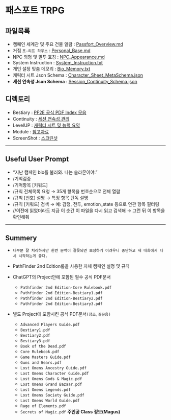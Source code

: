 # 패스포트 TRPG

## 파일목록
- 캠페인 세계관 및 주요 건물 일람 : [Passfort_Overview.md](https://github.com/darkbard81/Pathfinder-2e/blob/main/Passfort/Passfort_Overview.md)
- 거점 `포-리프 하우스` : [Personal_Base.md](https://github.com/darkbard81/Pathfinder-2e/blob/main/Passfort/Personal_Base.md)
- NPC 외형 및 말투 호칭 : [NPC_Appearance.md](https://github.com/darkbard81/Pathfinder-2e/blob/main/Passfort/NPC_Appearance.md)
- System Instruction : [System_Instruction.txt](https://github.com/darkbard81/Pathfinder-2e/blob/main/Passfort/System_Instruction.txt)
- 개인 설정 맞춤 메모리 : [Bio_Memory.txt](https://github.com/darkbard81/Pathfinder-2e/blob/main/Passfort/Bio_Memory.txt)
- 캐릭터 시트 Json Schema : [Character_Sheet_MetaSchema.json](https://github.com/darkbard81/Pathfinder-2e/blob/main/Passfort/Character_Sheet_MetaSchema.json)
- **세션 연속성 Json Schema** : [Session_Continuity_Schema.json](https://github.com/darkbard81/Pathfinder-2e/blob/main/Passfort/Continuity/Session_Continuity_Schema.json)

## 디렉토리
- Bestiary : [PF2E 공식 PDF Index 모음](https://github.com/darkbard81/Pathfinder-2e/tree/main/Passfort/Bestiary)
- Continuity : [세션 연속성 관리](https://github.com/darkbard81/Pathfinder-2e/tree/main/Passfort/Continuity)
- LevelUP : [캐릭터 시트 및 능력 요약](https://github.com/darkbard81/Pathfinder-2e/tree/main/Passfort/LevelUP)
- Module : [참고자료](https://github.com/darkbard81/Pathfinder-2e/tree/main/Passfort/Module)
- ScreenShot : [스크린샷](https://github.com/darkbard81/Pathfinder-2e/tree/main/Passfort/ScreenShot)

---

## Useful User Prompt

- “지난 캠페인 bio를 불러와. 나는 슬라몬이야.”
- /기억검증
- /기억항목 [키워드]
- /규칙 전체목록 요청 → 35개 항목을 번호순으로 전체 열람
- /규칙 [번호] 설명 → 특정 항목 단독 설명
- /규칙 [키워드] 검색 → 예: 감정, 전투, emotion_state 등으로 연관 항목 필터링
- //이전에 읽었더라도 지금 이 순간 이 파일을 다시 읽고 검색해
→ 그런 뒤 이 항목을 확인해줘

---
  
## Summery

- `대부분 잘 처리하지만 한번 문맥이 잘못되면 보정하기 어려우니 중단하고 새 대화에서 다시 시작하는게 좋다.`
- PathFinder 2nd Edition룰을 사용한 자체 캠페인 설정 및 규칙
- ChatGPT의 Project안에 포함된 필수 공식 PDF문서 
  - `Pathfinder 2nd Edition-Core Rulebook.pdf`
  - `Pathfinder 2nd Edition-Bestiary1.pdf`
  - `Pathfinder 2nd Edition-Bestiary2.pdf`
  - `Pathfinder 2nd Edition-Bestiary3.pdf`

- 별도 Project에 포함시킨 공식 PDF문서`(참조,질문용)`
  - `Advanced Players Guide.pdf`
  - `Bestiary1.pdf`
  - `Bestiary2.pdf`
  - `Bestiary3.pdf`
  - `Book of the Dead.pdf`
  - `Core Rulebook.pdf`
  - `Game Masters Guide.pdf`
  - `Guns and Gears.pdf`
  - `Lost Omens Ancestry Guide.pdf`
  - `Lost Omens Character Guide.pdf`
  - `Lost Omens Gods & Magic.pdf`
  - `Lost Omens Grand Bazaar.pdf`
  - `Lost Omens Legends.pdf`
  - `Lost Omens Society Guide.pdf`
  - `Lost Omens World Guide.pdf`
  - `Rage of Elements.pdf`
  - `Secrets of Magic.pdf` **주인공 Class 정보(Magus)**
